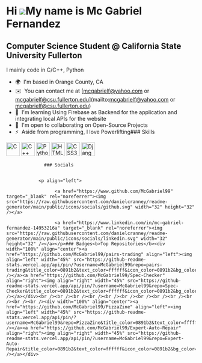 Hi ![](https://user-images.githubusercontent.com/18350557/176309783-0785949b-9127-417c-8b55-ab5a4333674e.gif)My name is Mc Gabriel Fernandez
============================================================================================================================================

Computer Science Student @ California State University Fullerton
----------------------------------------------------------------

I mainly code in C/C++, Python

*   🌍  I'm based in Orange County, CA
*   ✉️  You can contact me at [mcgabrielf@yahoo.com or mcgabrielf@csu.fullerton.edu](mailto:mcgabrielf@yahoo.com or mcgabrielf@csu.fullerton.edu)
*   🧠  I'm learning Using Firebase as Backend for the application and integrating local APIs for the website
*   🤝  I'm open to collaborating on Open-Source Projects
*   ⚡  Aside from programming, I love Powerlifting### Skills 
<p align="left">
<a href="https://docs.microsoft.com/en-us/cpp/?view=msvc-170" target="_blank" rel="noreferrer"><img src="https://raw.githubusercontent.com/danielcranney/readme-generator/main/public/icons/skills/c-colored.svg" width="36" height="36" alt="C" /></a>
<a href="https://docs.microsoft.com/en-us/cpp/?view=msvc-170" target="_blank" rel="noreferrer"><img src="https://raw.githubusercontent.com/danielcranney/readme-generator/main/public/icons/skills/cplusplus-colored.svg" width="36" height="36" alt="C++" /></a>
<a href="https://www.python.org/" target="_blank" rel="noreferrer"><img src="https://raw.githubusercontent.com/danielcranney/readme-generator/main/public/icons/skills/python-colored.svg" width="36" height="36" alt="Python" /></a>
<a href="https://developer.mozilla.org/en-US/docs/Glossary/HTML5" target="_blank" rel="noreferrer"><img src="https://raw.githubusercontent.com/danielcranney/readme-generator/main/public/icons/skills/html5-colored.svg" width="36" height="36" alt="HTML5" /></a>
<a href="https://www.w3.org/TR/CSS/#css" target="_blank" rel="noreferrer"><img src="https://raw.githubusercontent.com/danielcranney/readme-generator/main/public/icons/skills/css3-colored.svg" width="36" height="36" alt="CSS3" /></a>
<a href="https://www.djangoproject.com/" target="_blank" rel="noreferrer"><img src="https://raw.githubusercontent.com/danielcranney/readme-generator/main/public/icons/skills/django-colored.svg" width="36" height="36" alt="Django" /></a>
</p>
                    
                  ### Socials
                  
                  
                <p align="left">
                          
                      <a href="https://www.github.com/McGabriel99" target="_blank" rel="noreferrer"><img src="https://raw.githubusercontent.com/danielcranney/readme-generator/main/public/icons/socials/github.svg" width="32" height="32" /></a>
                          
                      <a href="https://www.linkedin.com/in/mc-gabriel-fernandez-14953216a" target="_blank" rel="noreferrer"><img src="https://raw.githubusercontent.com/danielcranney/readme-generator/main/public/icons/socials/linkedin.svg" width="32" height="32" /></a></p>### Badges<b>Top Repositories</b><div width="100%" align="center"><a href="https://github.com/McGabriel99/pairs-trading" align="left"><img align="left" width="45%" src="https://github-readme-stats.vercel.app/api/pin/?username=McGabriel99&repo=pairs-trading&title_color=0891b2&text_color=ffffff&icon_color=0891b2&bg_color=000000&hide_border=true&locale=en" /></a><a href="https://github.com/McGabriel99/Spec-Checker" align="right"><img align="right" width="45%" src="https://github-readme-stats.vercel.app/api/pin/?username=McGabriel99&repo=Spec-Checker&title_color=0891b2&text_color=ffffff&icon_color=0891b2&bg_color=000000&hide_border=true&locale=en" /></a></div><br /><br /><br /><br /><br /><br /><br /><br /><br /><br /><br /><br /><div width="100%" align="center"><a href="https://github.com/McGabriel99/PizzaZine" align="left"><img align="left" width="45%" src="https://github-readme-stats.vercel.app/api/pin/?username=McGabriel99&repo=PizzaZine&title_color=0891b2&text_color=ffffff&icon_color=0891b2&bg_color=000000&hide_border=true&locale=en" /></a><a href="https://github.com/McGabriel99/Expert-Auto-Repair" align="right"><img align="right" width="45%" src="https://github-readme-stats.vercel.app/api/pin/?username=McGabriel99&repo=Expert-Auto-Repair&title_color=0891b2&text_color=ffffff&icon_color=0891b2&bg_color=000000&hide_border=true&locale=en" /></a></div>
